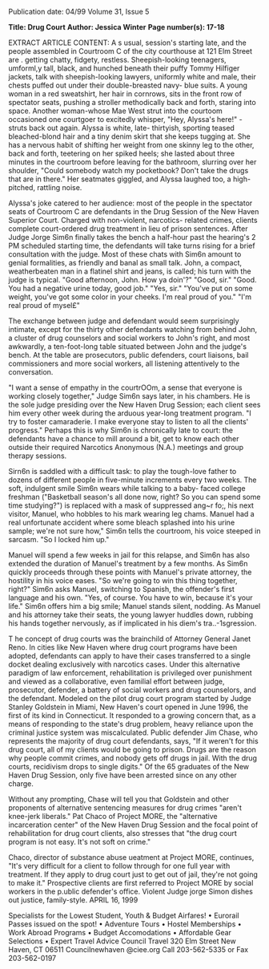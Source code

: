 Publication date: 04/99
Volume 31, Issue 5

**Title: Drug Court**
**Author: Jessica Winter**
**Page number(s): 17-18**

EXTRACT ARTICLE CONTENT:
A
s usual, session's starting late, and the people assembled in 
Courtroom C of the city courthouse at 121 Elm Street are 
. 
getting chatty, fidgety, restless. Sheepish-looking teenagers, 
umforml,y tall, black, and hunched beneath their puffy Tommy 
Hilfiger jackets, talk with sheepish-looking lawyers, uniformly white 
and male, their chests puffed out under their double-breasted navy-
blue suits. A young woman in a red sweatshirt, her hair in cornrows, 
sits in the front row of spectator seats, pushing a stroller methodically 
back and forth, staring into space. Another woman-whose Mae West 
strut into the courtoom occasioned one courtgoer to excitedly whisper, 
"Hey, Alyssa's here!" -struts back out again. Alyssa is white, late-
thirtyish, sporting teased bleached-blond hair and a tiny denim skirt 
that she keeps tugging at. She has a nervous habit of shifting her 
weight from one skinny leg to the other, back and forth, teetering on 
her spiked heels; she lasted about three minutes in the courtroom 
before leaving for the bathroom, slurring over her shoulder, "Could 
somebody watch my pocketbook? Don't take the drugs that are in 
there." Her seatmates giggled, and Alyssa laughed too, a high-pitched, 
rattling noise. 

Alyssa's joke catered to her audience: most of the people in the 
spectator seats of Courtroom C are defendants in the Drug Session of 
the New Haven Superior Court. Charged with non-violent, narcotics-
related crimes, clients complete court-ordered drug treatment in lieu of 
prison sentences. After Judge Jorge Sim6n finally takes the bench a 
half-hour past the hearing's 2 PM scheduled starting time, the 
defendants will take turns rising for a brief consultation with the judge. 
Most of these chats with Sim6n amount to genial formalities, as 
friendly and banal as small talk. John, a compact, weatherbeaten man 
in a flatinel shirt and jeans, is called; his turn with the judge is typical. 
"Good afternoon, John. How ya doin'?" 
"Good, sir." 
"Good. You had a negative urine today, good job." 
"Yes, sir." 
"You've put on some weight, you've got some color in your cheeks. 
I'm real proud of you." 
"I'm real proud of mysel£" 

The exchange between judge and defendant would seem 
surprisingly intimate, except for the thirty other defendants watching 
from behind John, a cluster of drug counselors and social workers to 
John's right, and most awkwardly, a ten-foot-long table situated 
between John and the judge's bench. At the table are prosecutors, 
public defenders, court liaisons, bail commissioners and more social 
workers, all listening attentively to the conversation. 

"I want a sense of empathy in the courtrOOm, a sense that everyone 
is working closely together," Judge Sim6n says later, in his chambers. 
He is the sole judge presiding over the New Haven Drug Session; each 
client sees him every other week during the arduous year-long 
treatment program. "I try to foster camaraderie. I make everyone stay 
to listen to all the clients' progress." Perhaps this is why Sim6n is 
chronically late to court: the defendants have a chance to mill around a 
bit, get to know each other outside their required Narcotics 
Anonymous (N.A.) meetings and group therapy sessions. 

Sirn6n is saddled with a difficult task: to play the tough-love father 
to dozens of different people in five-minute increments every two 
weeks. The soft, indulgent smile Sim6n wears while talking to a baby-
faced college freshman ("Basketball season's all done now, right? So you 
can spend some time studying?") is replaced with a mask of suppressed 
ang~r fo;, his next visitor, Manuel, who hobbles to his mark wearing leg 
chams. Manuel had a real unfortunate accident where some bleach 
splashed into his urine sample; we're not sure how," Sim6n tells the 
courtroom, his voice steeped in sarcasm. "So I locked him up." 

Manuel will spend a few weeks in jail for this relapse, and Sim6n has 
also extended the duration of Manuel's treatment by a few months. 
As Sim6n quickly proceeds through these points with Manuel's 
private attorney, the hostility in his voice eases. "So we're going to win 
this thing together, right?" Sim6n asks Manuel, switching to Spanish, 
the offender's first language and his own. "Yes, of course. You have to 
win, because it's your life." Sim6n offers him a big smile; Manuel 
stands silent, nodding. As Manuel and his attorney take their seats, the 
young lawyer huddles down, rubbing his hands together nervously, as 
if implicated in his diem's tra..-1sgression. 

T
he concept of drug courts was the brainchild of Attorney 
General Janet Reno. In cities like New Haven where drug court 
programs have been adopted, defendants can apply to have 
their cases transferred to a single docket dealing exclusively with 
narcotics cases. Under this alternative paradigm of law enforcement, 
rehabilitation is privileged over punishment and viewed as a 
collaborative, even familial effort between judge, prosecutor, defender, 
a battery of social workers and drug counselors, and the defendant. 
Modeled on the pilot drug court program started by Judge Stanley 
Goldstein in Miami, New Haven's court opened in June 1996, the first 
of its kind in Connecticut. It responded to a growing concern that, as a 
means of responding to the state's drug problem, heavy reliance upon 
the criminal justice system was miscalculated. Public defender Jim 
Chase, who represents the majority of drug court defendants, says, "If 
it weren't for this drug court, all of my clients would be going to 
prison. Drugs are the reason why people commit crimes, and nobody 
gets off drugs in jail. With the drug courts, recidivism drops to single 
digits." Of the 65 graduates of the New Haven Drug Session, only five 
have been arrested since on any other charge. 

Without any prompting, Chase will tell you that Goldstein and 
other proponents of alternative sentencing measures for drug crimes 
"aren't knee-jerk liberals." Pat Chaco of Project MORE, the "alternative 
incarceration center" of the New Haven Drug Session and the focal 
point of rehabilitation for drug court clients, also stresses that "the 
drug court program is not easy. It's not soft on crime." 

Chaco, director of substance abuse ueatment at Project MORE, 
continues, "It's very difficult for a client to follow through for one full 
year with treatment. If they apply to drug court just to get out of jail, 
they're not going to make it." Prospective clients are first referred to 
Project MORE by social workers in the p.ublic defender's office. Violent 
Judge jorge Simon dishes out justice, family-style. 
APRIL 16, 1999 

Specialists for the 
Lowest Student, 
Youth & Budget 
Airfares! 
• Eurorail Passes issued 
on the spot! 
• Adventure Tours 
• Hostel Memberships 
• Work Abroad 
Programs 
• Budget 
Accomodations 
• Affordable Gear 
Selections 
• Expert Travel Advice 
Council Travel 
320 Elm Street 
New Haven, CT 06511 
Councilnewhaven @ciee.org 
Call 203-562-5335 or Fax 203-562-0197